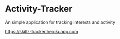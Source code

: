 # Activity-Tracker

An simple application for tracking interests and activity

https://skillz-tracker.herokuapp.com
